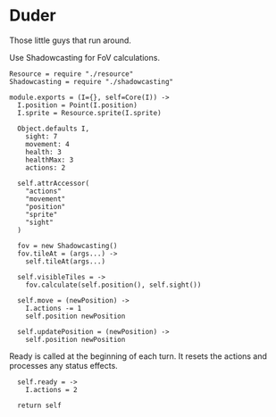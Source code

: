 Duder
=====

Those little guys that run around.

Use Shadowcasting for FoV calculations.

    Resource = require "./resource"
    Shadowcasting = require "./shadowcasting"

    module.exports = (I={}, self=Core(I)) ->
      I.position = Point(I.position)
      I.sprite = Resource.sprite(I.sprite)

      Object.defaults I,
        sight: 7
        movement: 4
        health: 3
        healthMax: 3
        actions: 2

      self.attrAccessor(
        "actions"
        "movement"
        "position"
        "sprite"
        "sight"
      )

      fov = new Shadowcasting()
      fov.tileAt = (args...) ->
        self.tileAt(args...)

      self.visibleTiles = ->
        fov.calculate(self.position(), self.sight())

      self.move = (newPosition) ->
        I.actions -= 1
        self.position newPosition

      self.updatePosition = (newPosition) ->
        self.position newPosition

Ready is called at the beginning of each turn. It resets the actions and processes
any status effects.

      self.ready = ->
        I.actions = 2

      return self
